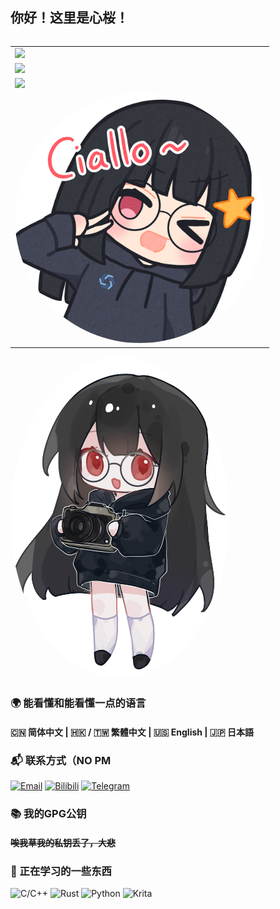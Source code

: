 ## 你好！这里是心桜！

<table align='right' border="0">
<tr><td> <img width="400" src="https://count.kjchmc.cn/get/@:hatanokokosa?theme=gelbooru" /> </td></tr>
<tr><td> <img src="https://github-readme-stats.vercel.app/api?username=hatanokokosa&?count_private=true&hide_border=true&include_all_commits=true&show_icons=true&locale=cn&&bg_color=1E1E2E&text_color=D9E0EE&icon_color=DDB6F2&title_color=C9CBFF" width="400"> </td></tr>
<tr><td> <img src="https://github-readme-stats.vercel.app/api/top-langs/?username=hatanokokosa&locale=cn&layout=compact&hide_border=true&&bg_color=1E1E2E&text_color=D9E0EE&icon_color=DDB6F2&title_color=C9CBFF" width="400"> </td></tr>
<tr><td> <img src="https://raw.githubusercontent.com/hatanokokosa/hatanokokosa/refs/heads/main/ciallo.png" alt="avatar" style="width: 400px; border-radius: 50%;"/> </td></tr>
</table>

<tr><td><img src="https://raw.githubusercontent.com/hatanokokosa/hatanokokosa/refs/heads/main/Q.png" alt="avatar" style="width: 350px; border-radius: 50%;"/></td></tr>

### 🌍 能看懂和能看懂一点的语言

#### 🇨🇳 简体中文  |  🇭🇰 / 🇹🇼 繁體中文  |  🇺🇸 English  |  🇯🇵 日本語

### 📬 联系方式（NO PM
[![Email](https://img.shields.io/badge/_kokosaarisu-FF69B4?style=for-the-badge&logo=gmail&logoColor=white)](mailto:kokosaarisu@gmail.com)
[![Bilibili](https://img.shields.io/badge/_-00A1D6?style=for-the-badge&logo=bilibili&logoColor=white)](https://space.bilibili.com/3546660854565061)
[![Telegram](https://img.shields.io/badge/_KokosaKawaii-26A5E4?style=for-the-badge&logo=telegram&logoColor=white)](https://t.me/KokosaKawaii)

### 📚 我的GPG公钥
#### ~~唉我草我的私钥丢了，大悲~~

### 🚀 正在学习的一些东西
![C/C++](https://img.shields.io/badge/-C/C++-00599C?style=for-the-badge&logo=c%2B%2B&logoColor=white&labelColor=000000)
![Rust](https://img.shields.io/badge/-Rust-000000?style=for-the-badge&logo=rust&logoColor=white)
![Python](https://img.shields.io/badge/-Python-3776AB?style=for-the-badge&logo=python&logoColor=white)
![Krita](https://img.shields.io/badge/-Krita-6A1B9A?style=for-the-badge&logo=krita&logoColor=white)

